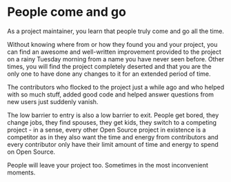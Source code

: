 # People come and go

As a project maintainer, you learn that people truly come and go all the time.

Without knowing where from or how they found you and your project, you can
find an awesome and well-written improvement provided to the project on a
rainy Tuesday morning from a name you have never seen before. Other times, you
will find the project completely deserted and that you are the only one to
have done any changes to it for an extended period of time.

The contributors who flocked to the project just a while ago and who helped
with so much stuff, added good code and helped answer questions from new
users just suddenly vanish.

The low barrier to entry is also a low barrier to exit. People get bored, they
change jobs, they find spouses, they get kids, they switch to a competing
project - in a sense, every other Open Source project in existence is a
competitor as in they also want the time and energy from contributors and
every contributor only have their limit amount of time and energy to spend on
Open Source.

People will leave your project too. Sometimes in the most inconvenient
moments.

